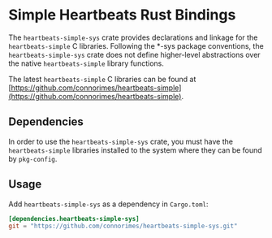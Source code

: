# Simple Heartbeats Rust Bindings

The `heartbeats-simple-sys` crate provides declarations and linkage for the
`heartbeats-simple` C libraries.
Following the *-sys package conventions, the `heartbeats-simple-sys` crate
does not define higher-level abstractions over the native `heartbeats-simple`
library functions.

The latest `heartbeats-simple` C libraries can be found at
[https://github.com/connorimes/heartbeats-simple](https://github.com/connorimes/heartbeats-simple).

## Dependencies

In order to use the `heartbeats-simple-sys` crate, you must have the
`heartbeats-simple` libraries installed to the system where they can be found
by `pkg-config`.

## Usage
Add `heartbeats-simple-sys` as a dependency in `Cargo.toml`:

```toml
[dependencies.heartbeats-simple-sys]
git = "https://github.com/connorimes/heartbeats-simple-sys.git"
```
